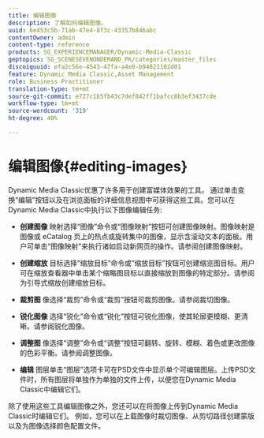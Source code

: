 ```yaml
---
title: 编辑图像
description: 了解如何编辑图像。
uuid: 6e453c5b-71ab-47e4-8f3c-43357b846abc
contentOwner: admin
content-type: reference
products: SG_EXPERIENCEMANAGER/Dynamic-Media-Classic
geptopics: SG_SCENESEVENONDEMAND_PK/categories/master_files
discoiquuid: efa2c56e-4543-47fa-a4e8-b94021102d01
feature: Dynamic Media Classic,Asset Management
role: Business Practitioner
translation-type: tm+mt
source-git-commit: e727c1b5fb43c7def842ff1bafcc8b3ef3437cde
workflow-type: tm+mt
source-wordcount: '319'
ht-degree: 40%

---
```



# 编辑图像{#editing-images}

Dynamic Media Classic优惠了许多用于创建富媒体效果的工具。 通过单击变换“编辑”按钮以及在浏览面板的详细信息视图中可获得这些工具。您可以在Dynamic Media Classic中执行以下图像编辑任务:

* **创建图像**
映射选择“图像”命令或“图像映射”按钮可创建图像映射。图像映射是图像或 eCatalog 页上的热点或旋转集中的图像，显示含滚动文本的面板。用户可单击“图像映射”来执行诸如启动新网页的操作。请参阅创建图像映射。

* **创建缩放**
目标选择“缩放目标”命令或“缩放目标”按钮可创建缩览图目标。用户可在缩放查看器中单击某个缩略图目标以直接缩放到图像的特定部分。请参阅为引导式缩放创建缩放目标。

* **裁剪图**
像选择“裁剪”命令或“裁剪”按钮可裁剪图像。请参阅裁切图像。

* **锐化图像**
选择“锐化”命令或“锐化”按钮可锐化图像，使其轮廓更模糊、更清晰。请参阅锐化图像。

* **调整图**
像选择“调整”命令或“调整”按钮可翻转、旋转、模糊、着色或更改图像的色彩平衡。请参阅调整图像。

* **编辑**
图层单击“图层”选项卡可在PSD文件中显示单个可编辑图层。上传PSD文件时，所有图层将单独作为单独的文件上传，以便您在Dynamic Media Classic中编辑它们。

除了使用这些工具编辑图像之外，您还可以在将图像上传到Dynamic Media Classic时编辑它们。 例如，您可以在上载图像时裁切图像、从剪切路径创建蒙版以及为图像选择颜色配置文件。
